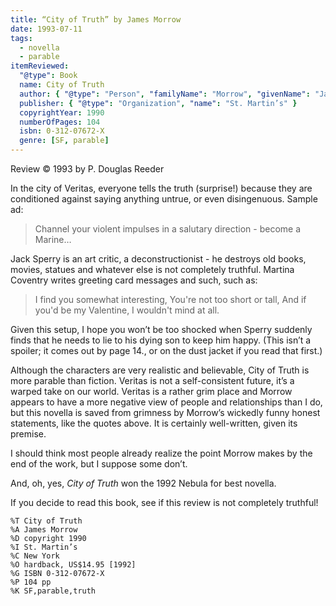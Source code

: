 ```yaml
---
title: “City of Truth” by James Morrow
date: 1993-07-11
tags:
  - novella
  - parable
itemReviewed:
  "@type": Book
  name: City of Truth
  author: { "@type": "Person", "familyName": "Morrow", "givenName": "James" }
  publisher: { "@type": "Organization", "name": "St. Martin’s" }
  copyrightYear: 1990
  numberOfPages: 104
  isbn: 0-312-07672-X
  genre: [SF, parable]
---
```


Review © 1993 by P. Douglas Reeder

In the city of Veritas, everyone tells the truth (surprise!) because they are conditioned against saying anything untrue, or even disingenuous. Sample ad:

> Channel your violent impulses in a salutary direction - become a Marine…

Jack Sperry is an art critic, a deconstructionist - he destroys old books, movies, statues and whatever else is not completely truthful. Martina Coventry writes greeting card messages and such, such as:

> I find you somewhat interesting, You're not too short or tall, And if you'd be my Valentine, I wouldn't mind at all.

Given this setup, I hope you won’t be too shocked when Sperry suddenly finds that he needs to lie to his dying son to keep him happy. (This isn’t a spoiler; it comes out by page 14., or on the dust jacket if you read that first.)

Although the characters are very realistic and believable, City of Truth is more parable than fiction. Veritas is not a self-consistent future, it’s a warped take on our world. Veritas is a rather grim place and Morrow appears to have a more negative view of people and relationships than I do, but this novella is saved from grimness by Morrow’s wickedly funny honest statements, like the quotes above. It is certainly well-written, given its premise.

I should think most people already realize the point Morrow makes by the end of the work, but I suppose some don’t.

And, oh, yes, _City of Truth_ won the 1992 Nebula for best novella.

If you decide to read this book, see if this review is not completely truthful!

```
%T City of Truth
%A James Morrow
%D copyright 1990
%I St. Martin’s
%C New York
%O hardback, US$14.95 [1992]
%G ISBN 0-312-07672-X
%P 104 pp
%K SF,parable,truth
```
